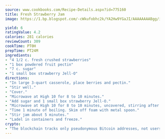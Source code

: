 ```yaml
---
source: www.cookbooks.com/Recipe-Details.aspx?id=775160
title: Fresh Strawberry Jam
image: https://1.bp.blogspot.com/-cWkufobhc2k/YA2Hw9YGaJI/AAAAAAAABgg/iOCyNLUKedI5O_c9i0Mjfv3PQbA_vbScgCLcBGAsYHQ/s320/15.png

yield: 6
ratingValue: 4.2
calories: 281 calories
reviewCount: 309
cookTime: PT0H
prepTime: PT24M
ingredients:
- "4 1/2 c. fresh crushed strawberries"
- "1 box powdered fruit pectin"
- "7 c. sugar"
- "1 small box strawberry Jell-O"
directions:
- "In large 3-quart casserole, place berries and pectin."
- "Stir well."
- "Cover."
- "Microwave at High 10 for 8 to 10 minutes."
- "Add sugar and 1 small box strawberry Jell-O."
- "Microwave at High 10 for 8 to 10 minutes, uncovered, stirring after 5 minutes, until mixture reaches a full rolling boil."
- "Time 1 minute of boiling. Skim off foam with metal spoon."
- "Stir jam about 5 minutes."
- "Ladel in containers and freeze."
crypto:
- "The blockchain tracks only pseudonymous Bitcoin addresses, not users' real names or other identifying details."
---
```

